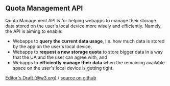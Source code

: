 Quota Management API
--------------------

Quota Management API is for helping webapps to manage their storage data
stored on the user's local device more wisely and efficiently.
Namely, the API is aiming to enable:

* Webapps to **query the current data usage**, i.e. how much data is stored by the app on the user's local device,
* Webapps to **request a new storage quota** to store bigger data in a way that the UA and the user can agree with, and
* Webapps to **efficiently manage their data** when the remaining available space on the user's local device is getting tight.

[Editor's Draft (@w3.org)](https://dvcs.w3.org/hg/quota/raw-file/tip/Overview.html)
/
[source on github](http://github.com/kinu/quota-api/blob/master/draft.html)
